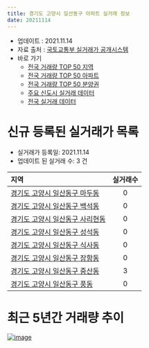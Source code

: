 ```yaml
---
title: 경기도 고양시 일산동구 아파트 실거래 정보
date: 20211114
---
```


* 업데이트 : 2021.11.14
* 자료 출처 : [국토교통부 실거래가 공개시스템](http://rt.molit.go.kr)
* 바로 가기
    * [전국 거래량 TOP 50 지역](https://apt-info.github.io/apt-trade-info/tr)
    * [전국 거래량 TOP 50 아파트](https://apt-info.github.io/apt-trade-info/ta)
    * [전국 거래량 TOP 50 분양권](https://apt-info.github.io/apt-trade-info/tb)
    * [주요 신도시 실거래 데이터](https://apt-info.github.io/apt-trade-info/newtown)
    * [전국 실거래 데이터](https://apt-info.github.io/apt-trade-info/all)



<script async src="https://pagead2.googlesyndication.com/pagead/js/adsbygoogle.js"></script>
<!-- 기본광고 -->
<ins class="adsbygoogle"
     style="display:block"
     data-ad-client="ca-pub-1142216861245946"
     data-ad-slot="4805727019"
     data-ad-format="auto"
     data-full-width-responsive="true"></ins>
<script>
     (adsbygoogle = window.adsbygoogle || []).push({});
</script>


# 신규 등록된 실거래가 목록

* 실거래가 등록일: 2021.11.14
* 업데이트 된 실거래 수: 3 건


|지역|실거래수|
|:---|:---:|
|[경기도 고양시 일산동구 마두동](https://apt-info.github.io/apt-trade-info/r1007)|0|
|[경기도 고양시 일산동구 백석동](https://apt-info.github.io/apt-trade-info/r1008)|0|
|[경기도 고양시 일산동구 사리현동](https://apt-info.github.io/apt-trade-info/r1010)|0|
|[경기도 고양시 일산동구 성석동](https://apt-info.github.io/apt-trade-info/r1011)|0|
|[경기도 고양시 일산동구 식사동](https://apt-info.github.io/apt-trade-info/r1004)|0|
|[경기도 고양시 일산동구 장항동](https://apt-info.github.io/apt-trade-info/r1006)|0|
|[경기도 고양시 일산동구 중산동](https://apt-info.github.io/apt-trade-info/r1005)|3|
|[경기도 고양시 일산동구 풍동](https://apt-info.github.io/apt-trade-info/r1009)|0|



<script async src="https://pagead2.googlesyndication.com/pagead/js/adsbygoogle.js"></script>
<!-- 기본광고 -->
<ins class="adsbygoogle"
     style="display:block"
     data-ad-client="ca-pub-1142216861245946"
     data-ad-slot="4805727019"
     data-ad-format="auto"
     data-full-width-responsive="true"></ins>
<script>
     (adsbygoogle = window.adsbygoogle || []).push({});
</script>


# 최근 5년간 거래량 추이


<div style="width:100%;">
    <canvas id="deal_progress" height="200"></canvas>
</div>

<script>
new Chart(document.getElementById("deal_progress"), {
    type: 'line',
    data: {
        labels: ['16.01','16.02','16.03','16.04','16.05','16.06','16.07','16.08','16.09','16.10','16.11','16.12','17.01','17.02','17.03','17.04','17.05','17.06','17.07','17.08','17.09','17.10','17.11','17.12','18.01','18.02','18.03','18.04','18.05','18.06','18.07','18.08','18.09','18.10','18.11','18.12','19.01','19.02','19.03','19.04','19.05','19.06','19.07','19.08','19.09','19.10','19.11','19.12','20.01','20.02','20.03','20.04','20.05','20.06','20.07','20.08','20.09','20.10','20.11','20.12','21.01','21.02','21.03','21.04','21.05','21.06','21.07','21.08','21.09','21.10','21.11'],
        datasets: [{
            label: '매매/분양권',
            data: [194,217,346,471,519,513,542,558,490,549,224,203,194,290,296,327,602,627,452,229,234,176,231,241,277,213,312,207,223,207,220,314,415,276,144,155,143,104,129,113,149,129,188,175,196,275,608,576,357,535,363,299,504,1078,580,321,314,421,808,730,303,199,201,176,242,206,261,232,202,159,10],
            borderColor: "rgba(66, 133, 243, 1)",
            backgroundColor: "rgba(66, 133, 243, 0.05)",
            borderWidth: 1,
            pointRadius: 0,
            fill: false,
            lineTension: 0
        },{
            label: '전/월세',
            data: [297,312,383,377,372,376,369,467,398,497,431,384,364,396,417,355,322,364,423,315,387,255,461,346,318,272,322,307,301,369,353,423,371,401,377,313,367,354,334,310,308,293,448,336,465,433,604,560,403,453,335,406,367,472,537,403,285,375,378,407,372,367,431,319,382,341,497,389,415,381,112],
            borderColor: "rgba(255, 90, 0, 1)",
            backgroundColor: "rgba(255, 90, 0, 0.05)",
            borderWidth: 1,
            pointRadius: 0,
            fill: false,
            lineTension: 0
        },{
            label: '합계',
            data: [491,529,729,848,891,889,911,1025,888,1046,655,587,558,686,713,682,924,991,875,544,621,431,692,587,595,485,634,514,524,576,573,737,786,677,521,468,510,458,463,423,457,422,636,511,661,708,1212,1136,760,988,698,705,871,1550,1117,724,599,796,1186,1137,675,566,632,495,624,547,758,621,617,540,122],
            borderColor: "rgba(0, 0, 0, 1)",
            backgroundColor: "rgba(0, 0, 0, 0.03)",
            borderWidth: 0.1,
            pointRadius: 0,
            fill: true,
            lineTension: 0
        }
        ]
    },
    options: {
        responsive: true,
        title: {
            display: false
        },
        tooltips: {
            mode: 'index',
            intersect: false
        },
        hover: {
            mode: 'nearest',
            intersect: true
        },
        scales: {
            xAxes: [{
                display: true,
                scaleLabel: {
                    display: true,
                    labelString: '년/월'
                }
            }],
            yAxes: [{
                display: true,
                ticks: {
                    suggestedMin: 0,
                },
                scaleLabel: {
                    display: true,
                    labelString: '실거래 수'
                }
            }]
        }
    }
});

</script>


[![image](https://apt-info.github.io/images/2020-01-03-apt-trade-info/1024x500.png)](https://play.google.com/store/apps/details?id=com.aptinfo.apttradeinfo)

